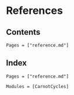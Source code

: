 # References 

## Contents

```@contents
Pages = ["reference.md"]
```

## Index

```@index
Pages = ["reference.md"]
```


```@autodocs
Modules = [CarnotCycles]
```